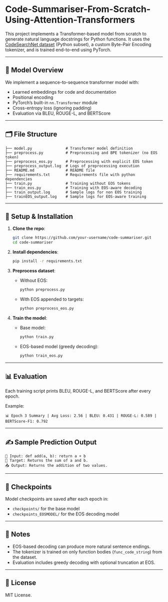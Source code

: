 # Code-Summariser-From-Scratch-Using-Attention-Transformers

This project implements a Transformer-based model from scratch to generate natural language docstrings for Python functions. It uses the [CodeSearchNet dataset](https://huggingface.co/datasets/code_search_net) (Python subset), a custom Byte-Pair Encoding tokenizer, and is trained end-to-end using PyTorch.

---

## 🧠 Model Overview

We implement a sequence-to-sequence transformer model with:
- Learned embeddings for code and documentation
- Positional encoding
- PyTorch’s built-in `nn.Transformer` module
- Cross-entropy loss (ignoring padding)
- Evaluation via BLEU, ROUGE-L, and BERTScore

---

## 🗂 File Structure

```
├── model.py               # Transformer model definition
├── preprocess.py          # Preprocessing and BPE tokenizer (no EOS token)
├── preprocess_eos.py      # Preprocessing with explicit EOS token
├── preprocess_output.log  # Logs of preprocessing execution
├── README.md              # README file
├── requirements.txt       # Requirements file with python dependencies
├── train.py               # Training without EOS tokens
├── train_eos.py           # Training with EOS-aware decoding
├── train_output.log       # Sample logs for non EOS training
├── trainEOS_output.log    # Sample logs for EOS-aware training
```

---

## 🔧 Setup & Installation

1. **Clone the repo**:
   ```bash
   git clone https://github.com/your-username/code-summariser.git
   cd code-summariser
   ```

2. **Install dependencies**:
   ```bash
   pip install -r requirements.txt
   ```

3. **Preprocess dataset**:
   - Without EOS:
     ```bash
     python preprocess.py
     ```
   - With EOS appended to targets:
     ```bash
     python preprocess_eos.py
     ```

4. **Train the model**:
   - Base model:
     ```bash
     python train.py
     ```
   - EOS-based model (greedy decoding):
     ```bash
     python train_eos.py
     ```

---

## 📊 Evaluation

Each training script prints BLEU, ROUGE-L, and BERTScore after every epoch.

Example:
```
📊 Epoch 3 Summary | Avg Loss: 2.56 | BLEU: 0.431 | ROUGE-L: 0.589 | BERTScore-F1: 0.792
```

---

## ✍️ Sample Prediction Output

```
🔢 Input: def add(a, b): return a + b
🧠 Target: Returns the sum of a and b.
📤 Output: Returns the addition of two values.
```

---

## 📁 Checkpoints

Model checkpoints are saved after each epoch in:
- `checkpoints/` for the base model
- `checkpoints_EOSMODEL/` for the EOS decoding model

---

## 🧪 Notes

- EOS-based decoding can produce more natural sentence endings.
- The tokenizer is trained on only function bodies (`func_code_string`) from the dataset.
- Evaluation includes greedy decoding with optional truncation at EOS.

---

## 📜 License

MIT License.
